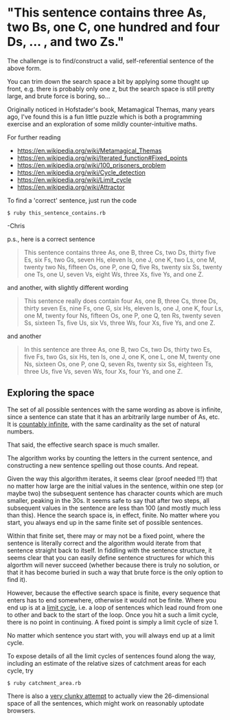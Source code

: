 # "This sentence contains three As, two Bs, one C, one hundred and four Ds, ... , and two Zs."

The challenge is to find/construct a valid, self-referential sentence of the above form. 

You can trim down the search space a bit by applying some thought up front, e.g. there is probably only one z, but the search space is still pretty large, and brute force is boring, so... 

Originally noticed in Hofstader's book, Metamagical Themas, many years ago, I've found this is a fun little puzzle which is both a programming exercise and an exploration of some mildly counter-intuitive maths.

For further reading

   * https://en.wikipedia.org/wiki/Metamagical_Themas
   * https://en.wikipedia.org/wiki/Iterated_function#Fixed_points
   * https://en.wikipedia.org/wiki/100_prisoners_problem
   * https://en.wikipedia.org/wiki/Cycle_detection
   * https://en.wikipedia.org/wiki/Limit_cycle
   * https://en.wikipedia.org/wiki/Attractor

To find a 'correct' sentence, just run the code

`$ ruby this_sentence_contains.rb`

-Chris

p.s., here is a correct sentence

> This sentence contains three As, one B, three Cs, two Ds, thirty five Es, six Fs, two Gs, seven Hs, eleven Is, one J, one K, two Ls, one M, twenty two Ns, fifteen Os, one P, one Q, five Rs, twenty six Ss, twenty one Ts, one U, seven Vs, eight Ws, three Xs, five Ys, and one Z.

and another, with slightly different wording

> This sentence really does contain four As, one B, three Cs, three Ds, thirty seven Es, nine Fs, one G, six Hs, eleven Is, one J, one K, four Ls, one M, twenty four Ns, fifteen Os, one P, one Q, ten Rs, twenty seven Ss, sixteen Ts, five Us, six Vs, three Ws, four Xs, five Ys, and one Z.

and another

> In this sentence are three As, one B, two Cs, two Ds, thirty two Es, five Fs, two Gs, six Hs, ten Is, one J, one K, one L, one M, twenty one Ns, sixteen Os, one P, one Q, seven Rs, twenty six Ss, eighteen Ts, three Us, five Vs, seven Ws, four Xs, four Ys, and one Z.

## Exploring the space

The set of all possible sentences with the same wording as above is infinite, since a sentence can state that it has an arbitrarily large number of As, etc. It is [countably infinite](https://en.wikipedia.org/wiki/Countable_set), with the same cardinality as the set of natural numbers.

That said, the effective search space is much smaller. 

The algorithm works by counting the letters in the current sentence, and constructing a new sentence spelling out those counts. And repeat.

Given the way this algorithm iterates, it seems clear (proof needed !!!) that no matter how large are the initial values in the sentence, within one step (or maybe two) the subsequent sentence has character counts which are much smaller, peaking in the 30s. It seems safe to say that after two steps, all subsequent values in the sentence are less than 100 (and mostly much less than this). Hence the search space is, in effect, finite. No matter where you start, you always end up in the same finite set of possible sentences.

Within that finite set, there may or may not be a fixed point, where the sentence is literally correct and the algorithm would iterate from that sentence straight back to itself. In fiddling with the sentence structure, it seems clear that you can easily define sentence structures for which this algorthm will never succeed (whether because there is truly no solution, or that it has become buried in such a way that brute force is the only option to find it). 

However, because the effective search space is finite, every sequence that enters has to end somewhere, otherwise it would not be finite. Where you end up is at a [limit cycle](https://en.wikipedia.org/wiki/Limit_cycle), i.e. a loop of sentences which lead round from one to other and back to the start of the loop. Once you hit a such a limit cycle, there is no point in continuing. A fixed point is simply a limit cycle of size 1.

No matter which sentence you start with, you will always end up at a limit cycle. 

To expose details of all the limit cycles of sentences found along the way, including an estimate of the relative sizes of catchment areas for each cycle, try

`$ ruby catchment_area.rb`

There is also a [very clunky attempt](http://railsagainstignorance.github.io/this-sentence-contains/) to actually view the 26-dimensional space of all the sentences, which might work on reasonably uptodate browsers.

